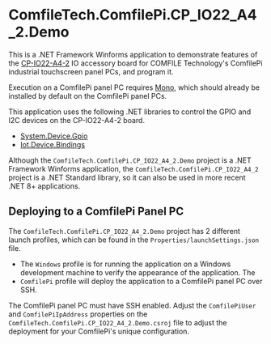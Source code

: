 # ComfileTech.ComfilePi.CP_IO22_A4_2.Demo

This is a .NET Framework Winforms application to demonstrate features of the [CP-IO22-A4-2](https://comfiletech.com/raspberry-pi-panel-pc/cp-io22-a4-2-digital-analog-i-o-board-for-the-cpi-s-series/) IO accessory board for COMFILE Technology's ComfilePi industrial touchscreen panel PCs, and program it.

Execution on a ComfilePi panel PC requires [Mono](https://gitlab.winehq.org/mono/mono), which should already be installed by default on the ComfilePi panel PCs.

This application uses the following .NET libraries to control the GPIO and I2C devices on the CP-IO22-A4-2 board.
* [System.Device.Gpio](https://www.nuget.org/packages/System.Device.Gpio/)
* [Iot.Device.Bindings](https://www.nuget.org/packages/Iot.Device.Bindings/)

Although the `ComfileTech.ComfilePi.CP_IO22_A4_2.Demo` project is a .NET Framework Winforms application, the `ComfileTech.ComfilePi.CP_IO22_A4_2` project is a .NET Standard library, so it can also be used in more recent .NET 8+ applications.

## Deploying to a ComfilePi Panel PC

The `ComfileTech.ComfilePi.CP_IO22_A4_2.Demo` project has 2 different launch profiles, which can be found in the `Properties/launchSettings.json` file.  
* The `Windows` profile is for running the application on a Windows development machine to verify the appearance of the application. The 
* `ComfilePi` profile will deploy the application to a ComfilePi panel PC over SSH.  

The ComfilePi panel PC must have SSH enabled.  Adjust the `ComfilePiUser` and `ComfilePiIpAddress` properties on the `ComfileTech.ComfilePi.CP_IO22_A4_2.Demo.csroj` file to adjust the deployment for your ComfilePi's unique configuration.
